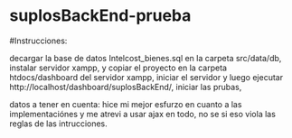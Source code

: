 # suplosBackEnd-prueba

#Instrucciones:

decargar la base de datos Intelcost_bienes.sql en la carpeta src/data/db,
instalar servidor xampp, y copiar el proyecto en la carpeta htdocs/dashboard del servidor xampp,
iniciar el servidor y luego ejecutar http://localhost/dashboard/suplosBackEnd/, iniciar las prubas,

datos a tener en cuenta: hice mi mejor esfurzo en cuanto a las implementaciónes y me atrevi a usar ajax en todo, no se si eso viola las reglas de las intrucciones. 
